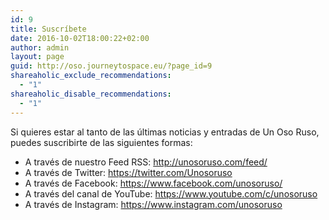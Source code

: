 ```yaml
---
id: 9
title: Suscríbete
date: 2016-10-02T18:00:22+02:00
author: admin
layout: page
guid: http://oso.journeytospace.eu/?page_id=9
shareaholic_exclude_recommendations:
  - "1"
shareaholic_disable_recommendations:
  - "1"
---
```

Si quieres estar al tanto de las últimas noticias y entradas de Un Oso Ruso, puedes suscribirte de las siguientes formas:

  * A través de nuestro Feed RSS: <http://unosoruso.com/feed/>
  * A través de Twitter: <https://twitter.com/Unosoruso>
  * A través de Facebook: <https://www.facebook.com/unosoruso/>
  * A través del canal de YouTube: <https://www.youtube.com/c/unosoruso>
  * A través de Instagram: <https://www.instagram.com/unosoruso>

&nbsp;